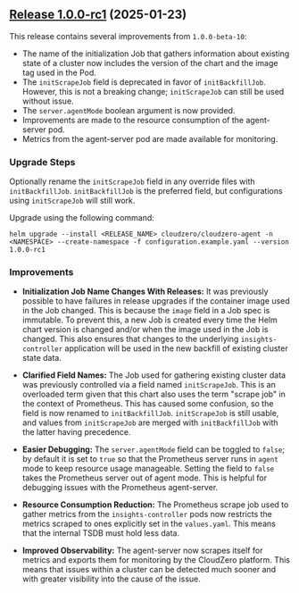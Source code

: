 ## [Release 1.0.0-rc1](https://github.com/Cloudzero/cloudzero-agent/compare/v0.0.28...v1.0.0-rc1) (2025-01-23)

This release contains several improvements from `1.0.0-beta-10`:

- The name of the initialization Job that gathers information about existing state of a cluster now includes the version of the chart and the image tag used in the Pod.
- The `initScrapeJob` field is deprecated in favor of `initBackfillJob`. However, this is not a breaking change; `initScrapeJob` can still be used without issue.
- The `server.agentMode` boolean argument is now provided.
- Improvements are made to the resource consumption of the agent-server pod.
- Metrics from the agent-server pod are made available for monitoring.


### Upgrade Steps
Optionally rename the `initScrapeJob` field in any override files with `initBackfillJob`. `initBackfillJob` is the preferred field, but configurations using `initScrapeJob` will still work.

Upgrade using the following command:
```console
helm upgrade --install <RELEASE_NAME> cloudzero/cloudzero-agent -n <NAMESPACE> --create-namespace -f configuration.example.yaml --version 1.0.0-rc1
```

### Improvements
* **Initialization Job Name Changes With Releases:** It was previously possible to have failures in release upgrades if the container image used in the Job changed. This is because the `image` field in a Job spec is immutable. To prevent this, a new Job is created every time the Helm chart version is changed and/or when the image used in the Job is changed. This also ensures that changes to the underlying `insights-controller` application will be used in the new backfill of existing cluster state data.

* **Clarified Field Names:** The Job used for gathering existing cluster data was previously controlled via a field named `initScrapeJob`. This is an overloaded term given that this chart also uses the term "scrape job" in the context of Prometheus. This has caused some confusion, so the field is now renamed to `initBackfillJob`. `initScrapeJob` is still usable, and values from `initScrapeJob` are merged with `initBackfillJob` with the latter having precedence.

* **Easier Debugging:** The `server.agentMode` field can be toggled to `false`; by default it is set to `true` so that the Prometheus server runs in `agent` mode to keep resource usage manageable. Setting the field to `false` takes the Prometheus server out of agent mode. This is helpful for debugging issues with the Prometheus agent-server.

* **Resource Consumption Reduction:** The Prometheus scrape job used to gather metrics from the `insights-controller` pods now restricts the metrics scraped to ones explicitly set in the `values.yaml`. This means that the internal TSDB must hold less data.

* **Improved Observability:** The agent-server now scrapes itself for metrics and exports them for monitoring by the CloudZero platform. This means that issues within a cluster can be detected much sooner and with greater visibility into the cause of the issue.
